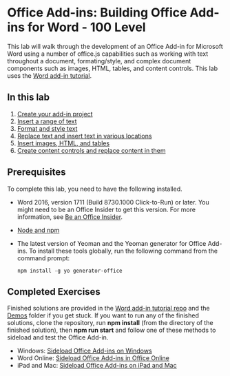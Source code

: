 # Office Add-ins: Building Office Add-ins for Word - 100 Level

This lab will walk through the development of an Office Add-in for Microsoft Word using a number of office.js capabilities such as working with text throughout a document, formating/style, and complex document components such as images, HTML, tables, and content controls. This lab uses the [Word add-in tutorial](https://docs.microsoft.com/en-us/office/dev/add-ins/tutorials/word-tutorial).

## In this lab

1. [Create your add-in project](https://docs.microsoft.com/en-us/office/dev/add-ins/tutorials/word-tutorial#create-your-add-in-project)
1. [Insert a range of text](https://docs.microsoft.com/en-us/office/dev/add-ins/tutorials/word-tutorial#insert-a-range-of-text)
1. [Format and style text](https://docs.microsoft.com/en-us/office/dev/add-ins/tutorials/word-tutorial#format-text)
1. [Replace text and insert text in various locations](https://docs.microsoft.com/en-us/office/dev/add-ins/tutorials/word-tutorial#replace-text-and-insert-text)
1. [Insert images, HTML, and tables](https://docs.microsoft.com/en-us/office/dev/add-ins/tutorials/word-tutorial#insert-images-html-and-tables)
1. [Create content controls and replace content in them](https://docs.microsoft.com/en-us/office/dev/add-ins/tutorials/word-tutorial#create-and-update-content-controls)

## Prerequisites

To complete this lab, you need to have the following installed.

* Word 2016, version 1711 (Build 8730.1000 Click-to-Run) or later. You might need to be an Office Insider to get this version. For more information, see [Be an Office Insider](https://products.office.com/en-us/office-insider?tab=tab-1).
* [Node and npm](https://nodejs.org/en/)
* The latest version of Yeoman and the Yeoman generator for Office Add-ins. To install these tools globally, run the following command from the command prompt:

    ```
    npm install -g yo generator-office
    ```

## Completed Exercises

Finished solutions are provided in the [Word add-in tutorial repo](https://github.com/OfficeDev/Word-Add-in-Tutorial) and the [Demos](./Demos) folder if you get stuck. If you want to run any of the finished solutions, clone the repository, run **npm install** (from the directory of the finished solution), then **npm run start** and follow one of these methods to sideload and test the Office Add-in.

* Windows: [Sideload Office Add-ins on Windows](https://docs.microsoft.com/en-us/office/dev/add-ins/testing/create-a-network-shared-folder-catalog-for-task-pane-and-content-add-ins)
* Word Online: [Sideload Office Add-ins in Office Online](https://docs.microsoft.com/en-us/office/dev/add-ins/testing/sideload-office-add-ins-for-testing#sideload-an-office-add-in-on-office-online)
* iPad and Mac: [Sideload Office Add-ins on iPad and Mac](https://docs.microsoft.com/en-us/office/dev/add-ins/testing/sideload-an-office-add-in-on-ipad-and-mac)
